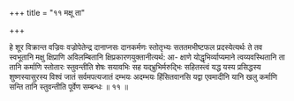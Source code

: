+++
title = "११ मक्षू ता"

+++

हे शूर विक्रान्त वज्रिवः वज्रोपेतेन्द्र दानाप्नसः दानकर्मणः स्तोतृभ्यः सततमभीष्टफल प्रदस्येत्यर्थः ते तव स्वभूतानि मक्षु क्षिप्राणि अविलम्बितानि क्षिप्रकारणयुक्तानीत्यर्थ: आ- क्षाणे योद्धृभिर्व्याप्यमाने त्वय्यवस्थितानि ता तानि कर्माणि स्तोतारः स्तुवन्तीति शेषः सयावभिः सह यद्भ्रुभिर्मरुद्भिः सहितस्त्वं यद्ध यस्य प्रसिद्धस्य शुष्णस्यासुरस्य विश्वं जातं सर्वमपत्यजातं दम्भयः अदम्भयः हिंसितवानसि यद्वा एवमादीनि यानि खलु कर्माणि सन्ति तानि स्तुवन्तीति पूर्वेण सम्बन्धः ॥ ११ ॥